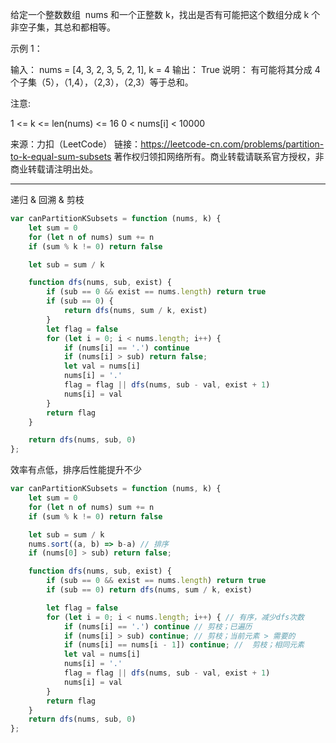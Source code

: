 给定一个整数数组  nums 和一个正整数 k，找出是否有可能把这个数组分成 k 个非空子集，其总和都相等。

示例 1：

输入： nums = [4, 3, 2, 3, 5, 2, 1], k = 4
输出： True
说明： 有可能将其分成 4 个子集（5），（1,4），（2,3），（2,3）等于总和。
 

注意:

1 <= k <= len(nums) <= 16
0 < nums[i] < 10000

来源：力扣（LeetCode）
链接：https://leetcode-cn.com/problems/partition-to-k-equal-sum-subsets
著作权归领扣网络所有。商业转载请联系官方授权，非商业转载请注明出处。

---

递归 & 回溯 & 剪枝

```javascript
var canPartitionKSubsets = function (nums, k) {
    let sum = 0
    for (let n of nums) sum += n
    if (sum % k != 0) return false

    let sub = sum / k

    function dfs(nums, sub, exist) {
        if (sub == 0 && exist == nums.length) return true
        if (sub == 0) {
            return dfs(nums, sum / k, exist)
        }
        let flag = false
        for (let i = 0; i < nums.length; i++) {
            if (nums[i] == '.') continue
            if (nums[i] > sub) return false;
            let val = nums[i]
            nums[i] = '.'
            flag = flag || dfs(nums, sub - val, exist + 1)
            nums[i] = val
        }
        return flag
    }

    return dfs(nums, sub, 0)
};
```

效率有点低，排序后性能提升不少

```javascript
var canPartitionKSubsets = function (nums, k) {
    let sum = 0
    for (let n of nums) sum += n
    if (sum % k != 0) return false

    let sub = sum / k
    nums.sort((a, b) => b-a) // 排序
    if (nums[0] > sub) return false;

    function dfs(nums, sub, exist) {
        if (sub == 0 && exist == nums.length) return true
        if (sub == 0) return dfs(nums, sum / k, exist)

        let flag = false
        for (let i = 0; i < nums.length; i++) { // 有序，减少dfs次数
            if (nums[i] == '.') continue // 剪枝；已遍历
            if (nums[i] > sub) continue; // 剪枝；当前元素 > 需要的
            if (nums[i] == nums[i - 1]) continue; //  剪枝；相同元素
            let val = nums[i]
            nums[i] = '.'
            flag = flag || dfs(nums, sub - val, exist + 1)
            nums[i] = val
        }
        return flag
    }
    return dfs(nums, sub, 0)
};

```